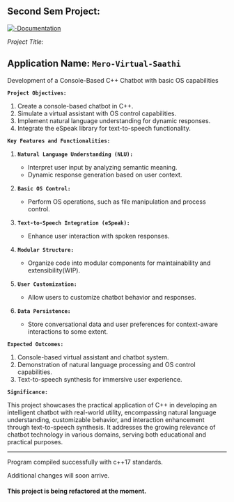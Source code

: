 ## Second Sem Project:
[![-Documentation](https://img.shields.io/badge/Documentation-Files-blue)](https://github.com/iceman404/Mero-Virtual-Saathi/tree/main/Documentation)

*Project Title:*  
## Application Name: `Mero-Virtual-Saathi`
Development of a Console-Based C++ Chatbot with basic OS capabilities

**`Project Objectives:`**

1. Create a console-based chatbot in C++.
2. Simulate a virtual assistant with OS control capabilities.
3. Implement natural language understanding for dynamic responses.
4. Integrate the eSpeak library for text-to-speech functionality.

**`Key Features and Functionalities:`**

1. **`Natural Language Understanding (NLU):`**
   - Interpret user input by analyzing semantic meaning.
   - Dynamic response generation based on user context.

2. **`Basic OS Control:`**
   - Perform OS operations, such as file manipulation and process control.
   
3. **`Text-to-Speech Integration (eSpeak):`**
   - Enhance user interaction with spoken responses.
   
4. **`Modular Structure:`**
   - Organize code into modular components for maintainability and extensibility(WIP).

6. **`User Customization:`**
   - Allow users to customize chatbot behavior and responses.
   
7. **`Data Persistence:`**
   - Store conversational data and user preferences for context-aware interactions to some extent.


**`Expected Outcomes:`**

1. Console-based virtual assistant and chatbot system.
2. Demonstration of natural language processing and OS control capabilities.
3. Text-to-speech synthesis for immersive user experience.

**`Significance:`**

This project showcases the practical application of C++ in developing an intelligent chatbot with real-world utility, encompassing natural language understanding, customizable behavior, and interaction enhancement through text-to-speech synthesis. It addresses the growing relevance of chatbot technology in various domains, serving both educational and practical purposes.



---
Program compiled successfully with c++17 standards.

Additional changes will soon arrive.

#### This project is being refactored at the moment.
